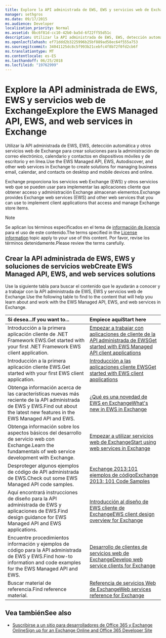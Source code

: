 ```yaml
---
title: Explore la API administrada de EWS, EWS y servicios web de Exchange
manager: sethgros
ms.date: 09/17/2015
ms.audience: Developer
localization_priority: Normal
ms.assetid: 0bc6f81d-cc10-42b0-ba5d-6f22ff55d51c
description: Utilizar la API administrada de EWS, EWS, detección automática y otros servicios web de Exchange para crear soluciones para la administración de correo electrónico, calendario y contactos en dispositivos móviles y de escritorio y en línea.
ms.openlocfilehash: ef71ddd2b3225996b25bf889ad58ec64f555a753
ms.sourcegitcommit: 34041125dc8c5f993b21cebfc4f8b72f0fd2cb6f
ms.translationtype: MT
ms.contentlocale: es-ES
ms.lasthandoff: 06/25/2018
ms.locfileid: "19762999"
---
```

# <a name="explore-the-ews-managed-api-ews-and-web-services-in-exchange"></a><span data-ttu-id="1d11c-103">Explore la API administrada de EWS, EWS y servicios web de Exchange</span><span class="sxs-lookup"><span data-stu-id="1d11c-103">Explore the EWS Managed API, EWS, and web services in Exchange</span></span>

<span data-ttu-id="1d11c-104">Utilizar la API administrada de EWS, EWS, detección automática y otros servicios web de Exchange para crear soluciones para la administración de correo electrónico, calendario y contactos en dispositivos móviles y de escritorio y en línea.</span><span class="sxs-lookup"><span data-stu-id="1d11c-104">Use the EWS Managed API, EWS, Autodiscover, and other web services in Exchange to create solutions for managing business email, calendar, and contacts on desktop and mobile devices and online.</span></span> 
  
<span data-ttu-id="1d11c-105">Exchange proporciona los servicios web Exchange (EWS) y otros servicios web que se pueden usar para implementar las aplicaciones cliente que obtener acceso y administración Exchange almacenan elementos.</span><span class="sxs-lookup"><span data-stu-id="1d11c-105">Exchange provides Exchange web services (EWS) and other web services that you can use to implement client applications that access and manage Exchange store items.</span></span>
  
> [!NOTE]
> <span data-ttu-id="1d11c-106">Se aplican los términos especificados en el tema de [información de licencia](license-information.md) para el uso de este contenido.</span><span class="sxs-lookup"><span data-stu-id="1d11c-106">The terms specified in the [License information](license-information.md) topic apply to your use of this content.</span></span> <span data-ttu-id="1d11c-107">Por favor, revise los términos detenidamente.</span><span class="sxs-lookup"><span data-stu-id="1d11c-107">Please review the terms carefully.</span></span> 
  
## <a name="create-ews-managed-api-ews-and-web-services-solutions"></a><span data-ttu-id="1d11c-108">Crear la API administrada de EWS, EWS y soluciones de servicios web</span><span class="sxs-lookup"><span data-stu-id="1d11c-108">Create EWS Managed API, EWS, and web services solutions</span></span>

<span data-ttu-id="1d11c-109">Use la siguiente tabla para buscar el contenido que le ayudarán a conocer y a trabajar con la API administrada de EWS, EWS y servicios web de Exchange.</span><span class="sxs-lookup"><span data-stu-id="1d11c-109">Use the following table to find to the content that will help you learn about and work with the EWS Managed API, EWS, and web services in Exchange.</span></span>
  
|<span data-ttu-id="1d11c-110">Si desea...</span><span class="sxs-lookup"><span data-stu-id="1d11c-110">If you want to...</span></span>|<span data-ttu-id="1d11c-111">Empiece aquí</span><span class="sxs-lookup"><span data-stu-id="1d11c-111">Start here</span></span>|
|:-----|:-----|
|<span data-ttu-id="1d11c-112">Introducción a la primera aplicación cliente de .NET Framework EWS.</span><span class="sxs-lookup"><span data-stu-id="1d11c-112">Get started with your first .NET Framework EWS client application.</span></span>  <br/> |[<span data-ttu-id="1d11c-113">Empezar a trabajar con aplicaciones de cliente de la API administrada de EWS</span><span class="sxs-lookup"><span data-stu-id="1d11c-113">Get started with EWS Managed API client applications</span></span>](get-started-with-ews-managed-api-client-applications.md) <br/> |
|<span data-ttu-id="1d11c-114">Introducción a la primera aplicación cliente EWS.</span><span class="sxs-lookup"><span data-stu-id="1d11c-114">Get started with your first EWS client application.</span></span>  <br/> |[<span data-ttu-id="1d11c-115">Introducción a las aplicaciones cliente EWS</span><span class="sxs-lookup"><span data-stu-id="1d11c-115">Get started with EWS client applications</span></span>](get-started-with-ews-client-applications.md) <br/> |
|<span data-ttu-id="1d11c-116">Obtenga información acerca de las características nuevas más reciente de la API administrada de EWS y EWS.</span><span class="sxs-lookup"><span data-stu-id="1d11c-116">Find out about the latest new features in the EWS Managed API and EWS.</span></span>  <br/> |[<span data-ttu-id="1d11c-117">¿Qué es una novedad de EWS en Exchange</span><span class="sxs-lookup"><span data-stu-id="1d11c-117">What's new in EWS in Exchange</span></span>](whats-new-in-ews-and-other-web-services-in-exchange.md) <br/> |
|<span data-ttu-id="1d11c-118">Obtenga información sobre los aspectos básicos del desarrollo de servicio web con Exchange.</span><span class="sxs-lookup"><span data-stu-id="1d11c-118">Learn the fundamentals of web service development with Exchange.</span></span>  <br/> |[<span data-ttu-id="1d11c-119">Empezar a utilizar servicios web de Exchange</span><span class="sxs-lookup"><span data-stu-id="1d11c-119">Start using web services in Exchange</span></span>](start-using-web-services-in-exchange.md) <br/> |
|<span data-ttu-id="1d11c-120">Desproteger algunos ejemplos de código de API administrada de EWS.</span><span class="sxs-lookup"><span data-stu-id="1d11c-120">Check out some EWS Managed API code samples.</span></span>  <br/> |[<span data-ttu-id="1d11c-121">Exchange 2013:101 ejemplos de código</span><span class="sxs-lookup"><span data-stu-id="1d11c-121">Exchange 2013: 101 Code Samples</span></span>](http://code.msdn.microsoft.com/exchange/Exchange-2013-101-Code-3c38582c) <br/> |
|<span data-ttu-id="1d11c-122">Aquí encontrará instrucciones de diseño para la API administrada de EWS y aplicaciones de EWS.</span><span class="sxs-lookup"><span data-stu-id="1d11c-122">Find design guidance for EWS Managed API and EWS applications.</span></span>  <br/> |[<span data-ttu-id="1d11c-123">Introducción al diseño de EWS cliente de Exchange</span><span class="sxs-lookup"><span data-stu-id="1d11c-123">EWS client design overview for Exchange</span></span>](ews-client-design-overview-for-exchange.md) <br/> |
|<span data-ttu-id="1d11c-124">Encuentre procedimientos información y ejemplos de código para la API administrada de EWS y EWS.</span><span class="sxs-lookup"><span data-stu-id="1d11c-124">Find how-to information and code examples for the EWS Managed API and EWS.</span></span>  <br/> |[<span data-ttu-id="1d11c-125">Desarrollo de clientes de servicios web de Exchange</span><span class="sxs-lookup"><span data-stu-id="1d11c-125">Develop web service clients for Exchange</span></span>](develop-web-service-clients-for-exchange.md) <br/> |
|<span data-ttu-id="1d11c-126">Buscar material de referencia.</span><span class="sxs-lookup"><span data-stu-id="1d11c-126">Find reference material.</span></span>  <br/> |[<span data-ttu-id="1d11c-127">Referencia de servicios Web de Exchange</span><span class="sxs-lookup"><span data-stu-id="1d11c-127">Web services reference for Exchange</span></span>](../web-service-reference/web-services-reference-for-exchange.md) <br/> |
   
## <a name="see-also"></a><span data-ttu-id="1d11c-128">Vea también</span><span class="sxs-lookup"><span data-stu-id="1d11c-128">See also</span></span>
    
- [<span data-ttu-id="1d11c-129">Suscribirse a un sitio para desarrolladores de Office 365 y Exchange Online</span><span class="sxs-lookup"><span data-stu-id="1d11c-129">Sign up for an Exchange Online and Office 365 Developer Site</span></span>](https://docs.microsoft.com/en-us/sharepoint/dev/sp-add-ins/set-up-a-development-environment-for-sharepoint-add-ins-on-office-365)
    

